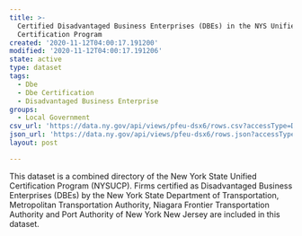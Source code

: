 ```yaml
---
title: >-
  Certified Disadvantaged Business Enterprises (DBEs) in the NYS Unified
  Certification Program
created: '2020-11-12T04:00:17.191200'
modified: '2020-11-12T04:00:17.191206'
state: active
type: dataset
tags:
  - Dbe
  - Dbe Certification
  - Disadvantaged Business Enterprise
groups:
  - Local Government
csv_url: 'https://data.ny.gov/api/views/pfeu-dsx6/rows.csv?accessType=DOWNLOAD'
json_url: 'https://data.ny.gov/api/views/pfeu-dsx6/rows.json?accessType=DOWNLOAD'
layout: post

---
```

This dataset is a combined directory of the New York State Unified Certification Program (NYSUCP).  Firms certified as Disadvantaged Business Enterprises (DBEs) by the New York State Department of Transportation, Metropolitan Transportation Authority, Niagara Frontier Transportation Authority and Port Authority of New York New Jersey are included in this dataset.
